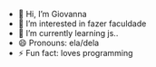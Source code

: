 - 👋 Hi, I’m Giovanna
- 👀 I’m interested in fazer faculdade
- 🌱 I’m currently learning  js..
- 😄 Pronouns: ela/dela
- ⚡ Fun fact: loves programming

<!---
Mariagiovanna1211/Mariagiovanna1211 is a ✨ special ✨ repository because its `README.md` (this file) appears on your GitHub profile.
You can click the Preview link to take a look at your changes.
--->
